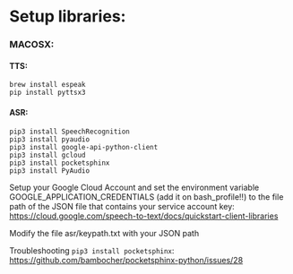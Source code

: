 # Setup libraries:

### MACOSX:

#### TTS:
```
brew install espeak
pip install pyttsx3
```

#### ASR:
```
pip3 install SpeechRecognition
pip3 install pyaudio
pip3 install google-api-python-client
pip3 install gcloud
pip3 install pocketsphinx
pip3 install PyAudio
```


Setup your Google Cloud Account and set the environment variable GOOGLE_APPLICATION_CREDENTIALS (add it on bash_profile!!) to the file path of the JSON file that contains your service account key:
https://cloud.google.com/speech-to-text/docs/quickstart-client-libraries

Modify the file asr/keypath.txt with your JSON path



Troubleshooting ```pip3 install pocketsphinx```:
https://github.com/bambocher/pocketsphinx-python/issues/28

